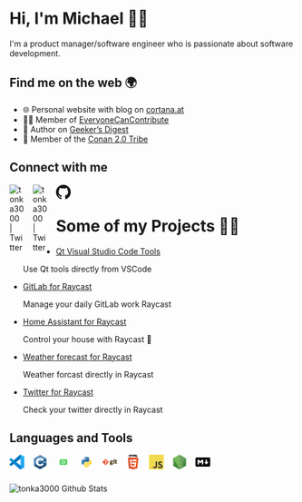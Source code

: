 # Hi, I'm Michael 🙋‍♂️
I'm a product manager/software engineer who is passionate about software development.

## Find me on the web 🌍
- 🌐 Personal website with blog on [cortana.at](https://cortana.at)
- 👨‍💻 Member of [EveryoneCanContribute](https://everyonecancontribute.com)
- 📑 Author on [Geeker’s Digest](https://www.geekersdigest.com)
- 🐸 Member of the [Conan 2.0 Tribe](https://conan.io/tribe.html)

## Connect with me
<a href="https://twitter.com/tonka_2000">
    <img alt="tonka3000 | Twitter" align="left" width="26px" style="margin-right:15px" src="https://raw.githubusercontent.com/tonka3000/tonka3000/master/assets/twitter.svg" />
  </a>
<a href="https://gitlab.com/tonka3000">
  <img alt="tonka3000 | Twitter" align="left" width="26px" style="margin-right:15px" src="https://raw.githubusercontent.com/tonka3000/tonka3000/master/assets/gitlab.svg" />
</a>
<a href="https://github.com/tonka3000">
  <img alt="GitHub" align="left" width="26px" style="margin-right:15px" src="https://raw.githubusercontent.com/github/explore/78df643247d429f6cc873026c0622819ad797942/topics/github/github.png" />
</a>

<br/>

# Some of my Projects 👨‍💻

* [Qt Visual Studio Code Tools](https://marketplace.visualstudio.com/items?itemName=tonka3000.qtvsctools)

  Use Qt tools directly from VSCode

* [GitLab for Raycast](https://www.raycast.com/tonka3000/gitlab)

  Manage your daily GitLab work Raycast

* [Home Assistant for Raycast](https://www.raycast.com/tonka3000/homeassistant)

  Control your house with Raycast 🚀

* [Weather forecast for Raycast](https://www.raycast.com/tonka3000/weather)

  Weather forcast directly in Raycast

* [Twitter for Raycast](https://www.raycast.com/tonka3000/twitter)

  Check your twitter directly in Raycast


## Languages and Tools
<img alt="Visual Studio Code" align="left" width="26px" style="margin-right:15px" src="https://raw.githubusercontent.com/github/explore/80688e429a7d4ef2fca1e82350fe8e3517d3494d/topics/visual-studio-code/visual-studio-code.png" />
<img alt="C++" align="left" width="26px" style="margin-right:15px" src="https://raw.githubusercontent.com/github/explore/80688e429a7d4ef2fca1e82350fe8e3517d3494d/topics/cpp/cpp.png" />
<img alt="Qt" align="left" width="26px" style="margin-right:15px" src="https://raw.githubusercontent.com/github/explore/80688e429a7d4ef2fca1e82350fe8e3517d3494d/topics/qt/qt.png" />
<img alt="Python" align="left" width="26px" style="margin-right:15px" src="https://raw.githubusercontent.com/github/explore/80688e429a7d4ef2fca1e82350fe8e3517d3494d/topics/python/python.png" />
<img alt="Git" align="left" width="26px" style="margin-right:15px" src="https://raw.githubusercontent.com/github/explore/80688e429a7d4ef2fca1e82350fe8e3517d3494d/topics/git/git.png" />
<img alt="HTML5" align="left" width="26px" style="margin-right:15px" src="https://raw.githubusercontent.com/github/explore/80688e429a7d4ef2fca1e82350fe8e3517d3494d/topics/html/html.png" />
<img alt="JavaScript" align="left" width="26px" style="margin-right:15px" src="https://raw.githubusercontent.com/github/explore/80688e429a7d4ef2fca1e82350fe8e3517d3494d/topics/javascript/javascript.png" />
<img alt="Node.js" align="left" width="26px" style="margin-right:15px" src="https://raw.githubusercontent.com/github/explore/80688e429a7d4ef2fca1e82350fe8e3517d3494d/topics/nodejs/nodejs.png" />
<img alt="Markdown" align="left" width="26px" style="margin-right:15px" src="https://raw.githubusercontent.com/github/explore/80688e429a7d4ef2fca1e82350fe8e3517d3494d/topics/markdown/markdown.png" />

<br/>
<br/>
<br/>

<img align="left" alt="tonka3000 Github Stats" src="https://github-readme-stats.vercel.app/api?username=tonka3000&show_icons=true&hide_border=true" />
